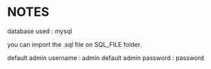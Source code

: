 # NOTES

database used : mysql

you can import the .sql file on SQL_FILE folder.

default admin username : admin
default admin password : password